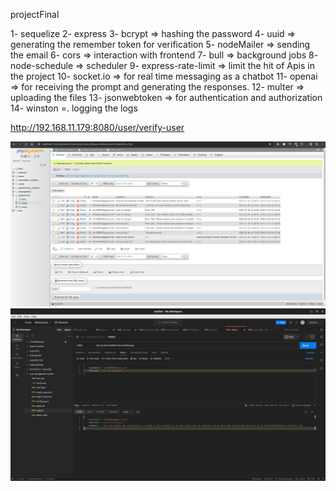<!-- Database name -->
projectFinal

<!-- npm modules -->
1- sequelize
2- express
3- bcrypt => hashing the password
4- uuid => generating the remember token for verification
5- nodeMailer => sending the email
6- cors => interaction with frontend 
7- bull => background jobs
8- node-schedule => scheduler
9- express-rate-limit => limit the hit of Apis in the project
10- socket.io => for real time messaging as a chatbot
11- openai => for receiving the prompt and generating the responses.
12- multer => uploading the files
13- jsonwebtoken => for authentication and authorization
14- winston =. logging the logs

http://192.168.11.179:8080/user/verify-user

![Alt text](chatMessage.png)
![Alt text](postMan.png)